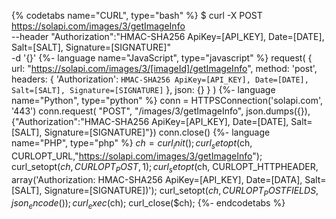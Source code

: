 {% codetabs name="CURL", type="bash" %}
$ curl -X POST https://solapi.com/images/3/getImageInfo \
    --header "Authorization":"HMAC-SHA256 ApiKey=[API_KEY], Date=[DATE], Salt=[SALT], Signature=[SIGNATURE]" \
    -d '{}'
{%- language name="JavaScript", type="javascript" %}
request(
  {
    url: "https://solapi.com/images/3/[imageId]/getImageInfo",
    method: 'post',
    headers: {
      'Authorization': `HMAC-SHA256 ApiKey=[API_KEY], Date=[DATE], Salt=[SALT], Signature=[SIGNATURE]`
    },
    json: {}
  }
)
{%- language name="Python", type="python" %}
conn = HTTPSConnection('solapi.com', '443')
conn.request(
  "POST",
  "/images/3/getImageInfo",
  json.dumps({}),
  {"Authorization":"HMAC-SHA256 ApiKey=[API_KEY], Date=[DATE], Salt=[SALT], Signature=[SIGNATURE]"})
conn.close()
{%- language name="PHP", type="php" %}
$ch = curl_init();
curl_setopt($ch, CURLOPT_URL,"https://solapi.com/images/3/getImageInfo");
curl_setopt($ch, CURLOPT_POST, 1);
curl_setopt($ch, CURLOPT_HTTPHEADER, array('Authorization: HMAC-SHA256 ApiKey=[API_KEY], Date=[DATA], Salt=[SALT], Signature=[SIGNATURE])');
curl_setopt($ch, CURLOPT_POSTFIELDS, json_encode({}));
curl_exec($ch);
curl_close($ch);
{%- endcodetabs %}